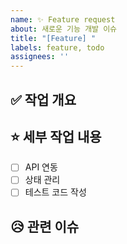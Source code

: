 ```yaml
---
name: ✨ Feature request
about: 새로운 기능 개발 이슈
title: "[Feature] "
labels: feature, todo
assignees: ''
---
```


## ✅ 작업 개요
<!-- 어떤 기능을 추가할지 간단히 설명해주세요 -->

## ⭐ 세부 작업 내용
<!-- 체크리스트 형식으로 작성 -->
- [ ] API 연동
- [ ] 상태 관리
- [ ] 테스트 코드 작성

## 😥 관련 이슈
<!-- 연관된 PR/이슈가 있으면 적어주세요 -->

